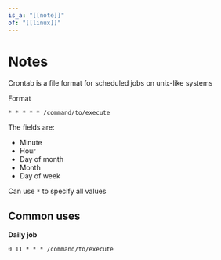 ```yaml
---
is_a: "[[note]]"
of: "[[linux]]"
---
```

# Notes
Crontab is a file format for scheduled jobs on unix-like systems

Format
```
* * * * * /command/to/execute
```

The fields are:
- Minute
- Hour
- Day of month
- Month
- Day of week

Can use `*` to specify all values

## Common uses

**Daily job**
```
0 11 * * * /command/to/execute
```
